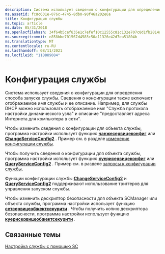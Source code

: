 ```yaml
---
description: Система использует сведения о конфигурации для определения способа запуска службы.
ms.assetid: fc8c631e-076c-4745-8db0-90f46a202e6a
title: Конфигурация службы
ms.topic: article
ms.date: 05/31/2018
ms.openlocfilehash: 34f64b5cef835e1c7efef10c12555c81c132e707c8d1fb2814a7fcb95cf6d71c
ms.sourcegitcommit: e858bbe701567d4583c50a11326e42d7ea51804b
ms.translationtype: MT
ms.contentlocale: ru-RU
ms.lasthandoff: 08/11/2021
ms.locfileid: "118889084"
---
```

# <a name="service-configuration"></a>Конфигурация службы

Система использует сведения о конфигурации для определения способа запуска службы. Сведения о конфигурации также включают отображаемое имя службы и ее описание. Например, для службы DHCP можно использовать отображаемое имя "Служба протокола настройки динамического узла" и описание "предоставляет адреса Интернета для компьютера в сети".

Чтобы изменить сведения о конфигурации для объекта службы, программа настройки использует функцию [**чанжесервицеконфиг**](/windows/desktop/api/Winsvc/nf-winsvc-changeserviceconfiga) или [**ChangeServiceConfig2**](/windows/desktop/api/Winsvc/nf-winsvc-changeserviceconfig2a) . Пример см. в разделе [изменение конфигурации службы](changing-a-service-configuration.md).

Чтобы получить сведения о конфигурации для объекта службы, программа настройки использует функцию [**куерисервицеконфиг**](/windows/desktop/api/Winsvc/nf-winsvc-queryserviceconfiga) или [**QueryServiceConfig2**](/windows/desktop/api/Winsvc/nf-winsvc-queryserviceconfig2a) . Пример см. в разделе [запросы к конфигурации службы](querying-a-service-s-configuration.md).

Функции конфигурации службы [**ChangeServiceConfig2**](/windows/desktop/api/Winsvc/nf-winsvc-changeserviceconfig2a) и [**QueryServiceConfig2**](/windows/desktop/api/Winsvc/nf-winsvc-queryserviceconfig2a) поддерживают использование триггеров для управления запуском службы.

Чтобы изменить дескриптор безопасности для объекта SCManager или объекта службы, программа настройки использует функцию [**сетсервицеобжектсекурити**](/windows/desktop/api/winsvc/nf-winsvc-setserviceobjectsecurity) . Чтобы получить копию дескриптора безопасности, программа настройки использует функцию [**куерисервицеобжектсекурити**](/windows/desktop/api/winsvc/nf-winsvc-queryserviceobjectsecurity) .

## <a name="related-topics"></a>Связанные темы

<dl> <dt>

[Настройка службы с помощью SC](configuring-a-service-using-sc.md)
</dt> </dl>

 

 
